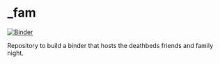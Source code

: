 # _fam

[![Binder](https://mybinder.org/badge_logo.svg)](https://mybinder.org/v2/gh/deathbeds/_fam/07-11-2020?urlpath=lab)

Repository to build a binder that hosts the deathbeds friends and family night.


